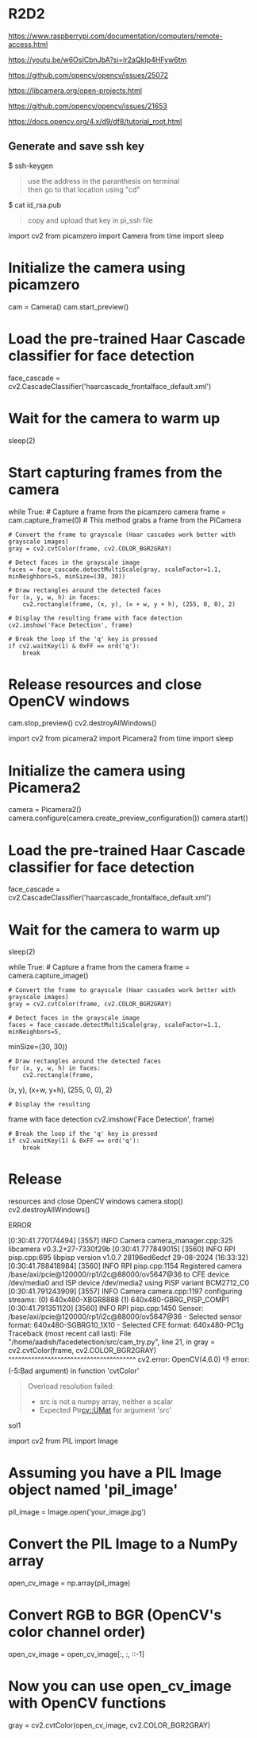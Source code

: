 # R2D2
https://www.raspberrypi.com/documentation/computers/remote-access.html

https://youtu.be/w6OsICbnJbA?si=lr2aQkIp4HFyw6tm

https://github.com/opencv/opencv/issues/25072

https://libcamera.org/open-projects.html

https://github.com/opencv/opencv/issues/21653

https://docs.opencv.org/4.x/d9/df8/tutorial_root.html

## Generate and save ssh key
$ ssh-keygen
> use the address in the paranthesis on terminal<br>
> then go to that location using "cd"<br>
>
$ cat id_rsa.pub<br>
> copy and upload that key in pi_ssh file
>


import cv2
from picamzero import Camera
from time import sleep

# Initialize the camera using picamzero
cam = Camera()
cam.start_preview()

# Load the pre-trained Haar Cascade classifier for face detection
face_cascade = cv2.CascadeClassifier('haarcascade_frontalface_default.xml')

# Wait for the camera to warm up
sleep(2)

# Start capturing frames from the camera
while True:
    # Capture a frame from the picamzero camera
    frame = cam.capture_frame(0)  # This method grabs a frame from the PiCamera

    # Convert the frame to grayscale (Haar cascades work better with grayscale images)
    gray = cv2.cvtColor(frame, cv2.COLOR_BGR2GRAY)

    # Detect faces in the grayscale image
    faces = face_cascade.detectMultiScale(gray, scaleFactor=1.1, minNeighbors=5, minSize=(30, 30))

    # Draw rectangles around the detected faces
    for (x, y, w, h) in faces:
        cv2.rectangle(frame, (x, y), (x + w, y + h), (255, 0, 0), 2)

    # Display the resulting frame with face detection
    cv2.imshow('Face Detection', frame)

    # Break the loop if the 'q' key is pressed
    if cv2.waitKey(1) & 0xFF == ord('q'):
        break

# Release resources and close OpenCV windows
cam.stop_preview()
cv2.destroyAllWindows()


import cv2
from picamera2 import Picamera2
from time import sleep

# Initialize the camera using Picamera2
camera = Picamera2()
camera.configure(camera.create_preview_configuration())
camera.start()

# Load the pre-trained Haar Cascade classifier for face detection
face_cascade = cv2.CascadeClassifier('haarcascade_frontalface_default.xml')

# Wait for the camera to warm up
sleep(2)

while True:
    # Capture a frame from the camera
    frame = camera.capture_image()

    # Convert the frame to grayscale (Haar cascades work better with grayscale images)
    gray = cv2.cvtColor(frame, cv2.COLOR_BGR2GRAY)

    # Detect faces in the grayscale image
    faces = face_cascade.detectMultiScale(gray, scaleFactor=1.1, minNeighbors=5,   
 minSize=(30, 30))

    # Draw rectangles around the detected faces
    for (x, y, w, h) in faces:
        cv2.rectangle(frame,   
 (x, y), (x+w, y+h), (255, 0, 0), 2)

    # Display the resulting   
 frame with face detection
    cv2.imshow('Face Detection', frame)

    # Break the loop if the 'q' key is pressed
    if cv2.waitKey(1) & 0xFF == ord('q'):
        break

# Release   
 resources and close OpenCV windows
camera.stop()
cv2.destroyAllWindows()


ERROR

[0:30:41.770174494] [3557]  INFO Camera camera_manager.cpp:325 libcamera v0.3.2+27-7330f29b
[0:30:41.777849015] [3560]  INFO RPI pisp.cpp:695 libpisp version v1.0.7 28196ed6edcf 29-08-2024 (16:33:32)
[0:30:41.788418984] [3560]  INFO RPI pisp.cpp:1154 Registered camera /base/axi/pcie@120000/rp1/i2c@88000/ov5647@36 to CFE device /dev/media0 and ISP device /dev/media2 using PiSP variant BCM2712_C0
[0:30:41.791243909] [3557]  INFO Camera camera.cpp:1197 configuring streams: (0) 640x480-XBGR8888 (1) 640x480-GBRG_PISP_COMP1
[0:30:41.791351120] [3560]  INFO RPI pisp.cpp:1450 Sensor: /base/axi/pcie@120000/rp1/i2c@88000/ov5647@36 - Selected sensor format: 640x480-SGBRG10_1X10 - Selected CFE format: 640x480-PC1g
Traceback (most recent call last):
  File "/home/aadish/facedetection/src/cam_try.py", line 21, in <module>
    gray = cv2.cvtColor(frame, cv2.COLOR_BGR2GRAY)
           ^^^^^^^^^^^^^^^^^^^^^^^^^^^^^^^^^^^^^^^
cv2.error: OpenCV(4.6.0) :-1: error: (-5:Bad argument) in function 'cvtColor'
> Overload resolution failed:
>  - src is not a numpy array, neither a scalar
>  - Expected Ptr<cv::UMat> for argument 'src'


sol1

import cv2
from PIL import Image

# Assuming you have a PIL Image object named 'pil_image'
pil_image = Image.open('your_image.jpg')

# Convert the PIL Image to a NumPy array
open_cv_image = np.array(pil_image)

# Convert RGB to BGR (OpenCV's color channel order)
open_cv_image = open_cv_image[:, :, ::-1]

# Now you can use open_cv_image with OpenCV functions
gray = cv2.cvtColor(open_cv_image, cv2.COLOR_BGR2GRAY)
